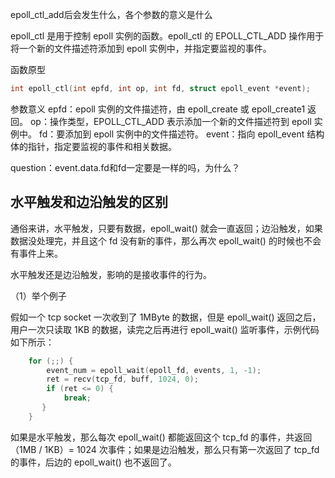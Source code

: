 epoll_ctl_add后会发生什么，各个参数的意义是什么

epoll_ctl 是用于控制 epoll 实例的函数。epoll_ctl 的 EPOLL_CTL_ADD 操作用于将一个新的文件描述符添加到 epoll 实例中，并指定要监视的事件。

函数原型
~~~cpp
int epoll_ctl(int epfd, int op, int fd, struct epoll_event *event);
~~~
参数意义
epfd：epoll 实例的文件描述符，由 epoll_create 或 epoll_create1 返回。
op：操作类型，EPOLL_CTL_ADD 表示添加一个新的文件描述符到 epoll 实例中。
fd：要添加到 epoll 实例中的文件描述符。
event：指向 epoll_event 结构体的指针，指定要监视的事件和相关数据。

question：event.data.fd和fd一定要是一样的吗，为什么？

## 水平触发和边沿触发的区别

通俗来讲，水平触发，只要有数据，epoll_wait() 就会一直返回；边沿触发，如果数据没处理完，并且这个 fd 没有新的事件，那么再次 epoll_wait() 的时候也不会有事件上来。

水平触发还是边沿触发，影响的是接收事件的行为。

（1）举个例子

假如一个 tcp socket 一次收到了 1MByte 的数据，但是 epoll_wait() 返回之后，用户一次只读取 1KB 的数据，读完之后再进行 epoll_wait() 监听事件，示例代码如下所示：
``` cpp
    for (;;) {
        event_num = epoll_wait(epoll_fd, events, 1, -1);
        ret = recv(tcp_fd, buff, 1024, 0);
        if (ret <= 0) {
            break;
       }
    }
```
如果是水平触发，那么每次 epoll_wait() 都能返回这个 tcp_fd 的事件，共返回 （1MB / 1KB）= 1024 次事件；如果是边沿触发，那么只有第一次返回了 tcp_fd 的事件，后边的 epoll_wait() 也不返回了。